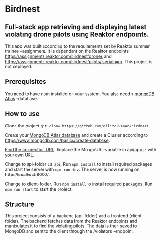 # Birdnest

## Full-stack app retrieving and displaying latest violating drone pilots using Reaktor endpoints.

This app was built according to the requirements set by Reaktor summer trainee –assignment. It is dependant on the Reaktor endpoints https://assignments.reaktor.com/birdnest/drones and https://assignments.reaktor.com/birdnest/pilots/:serialnum. This project is not deployed.

## Prerequisites

You need to have npm installed on your system. You also need a [mongoDB Atlas](https://www.mongodb.com/atlas/database) –database.

## How to use

Clone the project `git clone https://github.com/ollitoivanen/birdnest`
  
Create your [MongoDB Atlas database](https://www.mongodb.com/atlas/database) and create a Cluster according to https://www.mongodb.com/basics/create-database. 

[Find the connection URL](https://www.mongodb.com/docs/guides/atlas/connection-string/). Replace the MongoURL-variable in api/app.js with your own URL.

Change to api-folder `cd api`,  Run `npm install` to install required packages and start the server with `npm run dev`. The server is now running on http://localhost:8000/.

Change to client-folder. Run `npm install` to install required packages. Run `npm run start` to start the project.

## Structure
 
This project consists of a backend (api-folder) and a frontend (client-folder). The backend fetches data from the Reaktor endpoints and manipulates it to find the violating pilots. The data is then saved to MongoDB and sent to the client through the /violators -endpoint.
